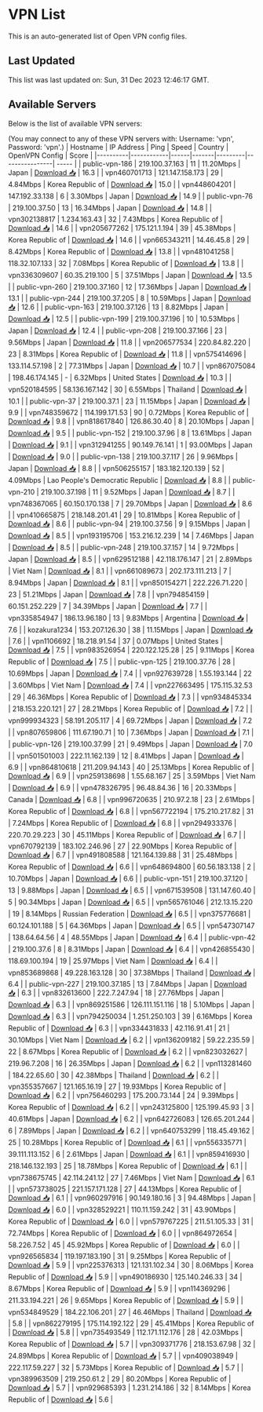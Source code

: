 # VPN List

This is an auto-generated list of Open VPN config files.

## Last Updated

This list was last updated on: Sun, 31 Dec 2023 12:46:17 GMT.

## Available Servers

Below is the list of available VPN servers:

(You may connect to any of these VPN servers with: Username: 'vpn', Password: 'vpn'.)
| Hostname | IP Address | Ping | Speed | Country | OpenVPN Config | Score |
|----------|------------|------|-------|---------|----------------| ----- |
| public-vpn-186 | 219.100.37.163 | 11 | 11.20Mbps | Japan | [Download 📥](./configs/server_0_JP.ovpn) | 16.3 |
| vpn460701713 | 121.147.158.173 | 29 | 4.84Mbps | Korea Republic of | [Download 📥](./configs/server_1_KR.ovpn) | 15.0 |
| vpn448604201 | 147.192.33.138 | 6 | 3.30Mbps | Japan | [Download 📥](./configs/server_2_JP.ovpn) | 14.9 |
| public-vpn-76 | 219.100.37.50 | 13 | 16.34Mbps | Japan | [Download 📥](./configs/server_3_JP.ovpn) | 14.8 |
| vpn302138817 | 1.234.163.43 | 32 | 7.43Mbps | Korea Republic of | [Download 📥](./configs/server_4_KR.ovpn) | 14.6 |
| vpn205677262 | 175.121.1.194 | 39 | 45.38Mbps | Korea Republic of | [Download 📥](./configs/server_5_KR.ovpn) | 14.6 |
| vpn665343211 | 14.46.45.8 | 29 | 8.42Mbps | Korea Republic of | [Download 📥](./configs/server_6_KR.ovpn) | 13.8 |
| vpn481041258 | 118.32.107.133 | 32 | 7.08Mbps | Korea Republic of | [Download 📥](./configs/server_7_KR.ovpn) | 13.8 |
| vpn336309607 | 60.35.219.100 | 5 | 37.51Mbps | Japan | [Download 📥](./configs/server_8_JP.ovpn) | 13.5 |
| public-vpn-260 | 219.100.37.160 | 12 | 17.36Mbps | Japan | [Download 📥](./configs/server_9_JP.ovpn) | 13.1 |
| public-vpn-244 | 219.100.37.205 | 8 | 10.59Mbps | Japan | [Download 📥](./configs/server_10_JP.ovpn) | 12.6 |
| public-vpn-163 | 219.100.37.126 | 13 | 8.82Mbps | Japan | [Download 📥](./configs/server_11_JP.ovpn) | 12.5 |
| public-vpn-199 | 219.100.37.196 | 10 | 10.53Mbps | Japan | [Download 📥](./configs/server_12_JP.ovpn) | 12.4 |
| public-vpn-208 | 219.100.37.166 | 23 | 9.56Mbps | Japan | [Download 📥](./configs/server_13_JP.ovpn) | 11.8 |
| vpn206577534 | 220.84.82.220 | 23 | 8.31Mbps | Korea Republic of | [Download 📥](./configs/server_14_KR.ovpn) | 11.8 |
| vpn575414696 | 133.114.57.198 | 2 | 77.31Mbps | Japan | [Download 📥](./configs/server_15_JP.ovpn) | 10.7 |
| vpn867075084 | 198.46.174.145 | - | 6.32Mbps | United States | [Download 📥](./configs/server_16_US.ovpn) | 10.3 |
| vpn520184595 | 58.136.167.142 | 30 | 6.55Mbps | Thailand | [Download 📥](./configs/server_17_TH.ovpn) | 10.1 |
| public-vpn-37 | 219.100.37.1 | 23 | 11.15Mbps | Japan | [Download 📥](./configs/server_18_JP.ovpn) | 9.9 |
| vpn748359672 | 114.199.171.53 | 90 | 0.72Mbps | Korea Republic of | [Download 📥](./configs/server_19_KR.ovpn) | 9.8 |
| vpn818617840 | 126.86.30.40 | 8 | 20.10Mbps | Japan | [Download 📥](./configs/server_20_JP.ovpn) | 9.5 |
| public-vpn-152 | 219.100.37.96 | 8 | 13.61Mbps | Japan | [Download 📥](./configs/server_21_JP.ovpn) | 9.1 |
| vpn312941255 | 90.149.76.141 | 1 | 93.00Mbps | Japan | [Download 📥](./configs/server_22_JP.ovpn) | 9.0 |
| public-vpn-138 | 219.100.37.117 | 26 | 9.96Mbps | Japan | [Download 📥](./configs/server_23_JP.ovpn) | 8.8 |
| vpn506255157 | 183.182.120.139 | 52 | 4.09Mbps | Lao People's Democratic Republic | [Download 📥](./configs/server_24_LA.ovpn) | 8.8 |
| public-vpn-210 | 219.100.37.198 | 11 | 9.52Mbps | Japan | [Download 📥](./configs/server_25_JP.ovpn) | 8.7 |
| vpn748367065 | 60.150.170.138 | 7 | 29.70Mbps | Japan | [Download 📥](./configs/server_26_JP.ovpn) | 8.6 |
| vpn410665875 | 218.148.201.41 | 29 | 10.81Mbps | Korea Republic of | [Download 📥](./configs/server_27_KR.ovpn) | 8.6 |
| public-vpn-94 | 219.100.37.56 | 9 | 9.15Mbps | Japan | [Download 📥](./configs/server_28_JP.ovpn) | 8.5 |
| vpn193195706 | 153.216.12.239 | 14 | 7.46Mbps | Japan | [Download 📥](./configs/server_29_JP.ovpn) | 8.5 |
| public-vpn-248 | 219.100.37.157 | 14 | 9.72Mbps | Japan | [Download 📥](./configs/server_30_JP.ovpn) | 8.5 |
| vpn629512188 | 42.118.176.147 | 21 | 2.89Mbps | Viet Nam | [Download 📥](./configs/server_31_VN.ovpn) | 8.1 |
| vpn661089673 | 202.173.111.213 | 7 | 8.94Mbps | Japan | [Download 📥](./configs/server_32_JP.ovpn) | 8.1 |
| vpn850154271 | 222.226.71.220 | 23 | 51.21Mbps | Japan | [Download 📥](./configs/server_33_JP.ovpn) | 7.8 |
| vpn794854159 | 60.151.252.229 | 7 | 34.39Mbps | Japan | [Download 📥](./configs/server_34_JP.ovpn) | 7.7 |
| vpn335854947 | 186.13.96.180 | 13 | 9.83Mbps | Argentina | [Download 📥](./configs/server_35_AR.ovpn) | 7.6 |
| kozakura1234 | 153.207.126.30 | 38 | 11.15Mbps | Japan | [Download 📥](./configs/server_36_JP.ovpn) | 7.6 |
| vpn1106692 | 18.218.91.54 | 37 | 0.07Mbps | United States | [Download 📥](./configs/server_37_US.ovpn) | 7.5 |
| vpn983526954 | 220.122.125.28 | 25 | 9.11Mbps | Korea Republic of | [Download 📥](./configs/server_38_KR.ovpn) | 7.5 |
| public-vpn-125 | 219.100.37.76 | 28 | 10.69Mbps | Japan | [Download 📥](./configs/server_39_JP.ovpn) | 7.4 |
| vpn927639728 | 1.55.193.144 | 22 | 3.60Mbps | Viet Nam | [Download 📥](./configs/server_40_VN.ovpn) | 7.4 |
| vpn227663495 | 175.115.32.53 | 29 | 46.36Mbps | Korea Republic of | [Download 📥](./configs/server_41_KR.ovpn) | 7.3 |
| vpn934845334 | 218.153.220.121 | 27 | 28.21Mbps | Korea Republic of | [Download 📥](./configs/server_42_KR.ovpn) | 7.2 |
| vpn999934323 | 58.191.205.117 | 4 | 69.72Mbps | Japan | [Download 📥](./configs/server_43_JP.ovpn) | 7.2 |
| vpn807659806 | 111.67.190.71 | 10 | 7.36Mbps | Japan | [Download 📥](./configs/server_44_JP.ovpn) | 7.1 |
| public-vpn-126 | 219.100.37.99 | 21 | 9.49Mbps | Japan | [Download 📥](./configs/server_45_JP.ovpn) | 7.0 |
| vpn501501003 | 222.11.162.139 | 12 | 8.41Mbps | Japan | [Download 📥](./configs/server_46_JP.ovpn) | 6.9 |
| vpn864810618 | 211.209.94.143 | 40 | 25.13Mbps | Korea Republic of | [Download 📥](./configs/server_47_KR.ovpn) | 6.9 |
| vpn259138698 | 1.55.68.167 | 25 | 3.59Mbps | Viet Nam | [Download 📥](./configs/server_48_VN.ovpn) | 6.9 |
| vpn478326795 | 96.48.84.36 | 16 | 20.33Mbps | Canada | [Download 📥](./configs/server_49_CA.ovpn) | 6.8 |
| vpn996720635 | 210.97.2.18 | 23 | 2.61Mbps | Korea Republic of | [Download 📥](./configs/server_50_KR.ovpn) | 6.8 |
| vpn567722194 | 175.210.217.82 | 31 | 7.24Mbps | Korea Republic of | [Download 📥](./configs/server_51_KR.ovpn) | 6.8 |
| vpn294933376 | 220.70.29.223 | 30 | 45.11Mbps | Korea Republic of | [Download 📥](./configs/server_52_KR.ovpn) | 6.7 |
| vpn670792139 | 183.102.246.96 | 27 | 22.90Mbps | Korea Republic of | [Download 📥](./configs/server_53_KR.ovpn) | 6.7 |
| vpn491808588 | 121.164.139.88 | 31 | 25.48Mbps | Korea Republic of | [Download 📥](./configs/server_54_KR.ovpn) | 6.6 |
| vpn648694800 | 60.56.183.138 | 2 | 10.70Mbps | Japan | [Download 📥](./configs/server_55_JP.ovpn) | 6.6 |
| public-vpn-151 | 219.100.37.120 | 13 | 9.88Mbps | Japan | [Download 📥](./configs/server_56_JP.ovpn) | 6.5 |
| vpn671539508 | 131.147.60.40 | 5 | 90.34Mbps | Japan | [Download 📥](./configs/server_57_JP.ovpn) | 6.5 |
| vpn565761046 | 212.13.15.220 | 19 | 8.14Mbps | Russian Federation | [Download 📥](./configs/server_58_RU.ovpn) | 6.5 |
| vpn375776681 | 60.124.101.188 | 5 | 64.36Mbps | Japan | [Download 📥](./configs/server_59_JP.ovpn) | 6.5 |
| vpn547307147 | 138.64.64.56 | 4 | 48.55Mbps | Japan | [Download 📥](./configs/server_60_JP.ovpn) | 6.4 |
| public-vpn-42 | 219.100.37.6 | 8 | 8.31Mbps | Japan | [Download 📥](./configs/server_61_JP.ovpn) | 6.4 |
| vpn426855430 | 118.69.100.194 | 19 | 25.97Mbps | Viet Nam | [Download 📥](./configs/server_62_VN.ovpn) | 6.4 |
| vpn853689868 | 49.228.163.128 | 30 | 37.38Mbps | Thailand | [Download 📥](./configs/server_63_TH.ovpn) | 6.4 |
| public-vpn-227 | 219.100.37.185 | 13 | 7.84Mbps | Japan | [Download 📥](./configs/server_64_JP.ovpn) | 6.3 |
| vpn832613600 | 222.7.247.94 | 18 | 27.76Mbps | Japan | [Download 📥](./configs/server_65_JP.ovpn) | 6.3 |
| vpn869251586 | 126.111.151.116 | 18 | 5.10Mbps | Japan | [Download 📥](./configs/server_66_JP.ovpn) | 6.3 |
| vpn794250034 | 1.251.250.103 | 39 | 6.16Mbps | Korea Republic of | [Download 📥](./configs/server_67_KR.ovpn) | 6.3 |
| vpn334431833 | 42.116.91.41 | 21 | 30.10Mbps | Viet Nam | [Download 📥](./configs/server_68_VN.ovpn) | 6.2 |
| vpn136209182 | 59.22.235.59 | 22 | 8.67Mbps | Korea Republic of | [Download 📥](./configs/server_69_KR.ovpn) | 6.2 |
| vpn823032627 | 219.96.7.208 | 16 | 26.35Mbps | Japan | [Download 📥](./configs/server_70_JP.ovpn) | 6.2 |
| vpn113281460 | 184.22.65.60 | 30 | 42.38Mbps | Thailand | [Download 📥](./configs/server_71_TH.ovpn) | 6.2 |
| vpn355357667 | 121.165.16.19 | 27 | 19.93Mbps | Korea Republic of | [Download 📥](./configs/server_72_KR.ovpn) | 6.2 |
| vpn756460293 | 175.200.73.144 | 24 | 9.39Mbps | Korea Republic of | [Download 📥](./configs/server_73_KR.ovpn) | 6.2 |
| vpn243125800 | 125.199.45.93 | 3 | 40.61Mbps | Japan | [Download 📥](./configs/server_74_JP.ovpn) | 6.2 |
| vpn642726083 | 126.65.201.244 | 6 | 7.89Mbps | Japan | [Download 📥](./configs/server_75_JP.ovpn) | 6.2 |
| vpn640753299 | 118.45.49.162 | 25 | 10.28Mbps | Korea Republic of | [Download 📥](./configs/server_76_KR.ovpn) | 6.1 |
| vpn556335771 | 39.111.113.152 | 6 | 2.61Mbps | Japan | [Download 📥](./configs/server_77_JP.ovpn) | 6.1 |
| vpn859416930 | 218.146.132.193 | 25 | 18.78Mbps | Korea Republic of | [Download 📥](./configs/server_78_KR.ovpn) | 6.1 |
| vpn738675745 | 42.114.241.12 | 27 | 7.46Mbps | Viet Nam | [Download 📥](./configs/server_79_VN.ovpn) | 6.1 |
| vpn573738025 | 221.157.171.128 | 27 | 44.13Mbps | Korea Republic of | [Download 📥](./configs/server_80_KR.ovpn) | 6.1 |
| vpn960297916 | 90.149.180.16 | 3 | 94.48Mbps | Japan | [Download 📥](./configs/server_81_JP.ovpn) | 6.0 |
| vpn328529221 | 110.11.159.242 | 31 | 43.90Mbps | Korea Republic of | [Download 📥](./configs/server_82_KR.ovpn) | 6.0 |
| vpn579767225 | 211.51.105.33 | 31 | 72.74Mbps | Korea Republic of | [Download 📥](./configs/server_83_KR.ovpn) | 6.0 |
| vpn864972654 | 58.226.7.52 | 45 | 45.92Mbps | Korea Republic of | [Download 📥](./configs/server_84_KR.ovpn) | 6.0 |
| vpn926565834 | 119.197.183.190 | 31 | 9.25Mbps | Korea Republic of | [Download 📥](./configs/server_85_KR.ovpn) | 5.9 |
| vpn225376313 | 121.131.102.34 | 30 | 8.06Mbps | Korea Republic of | [Download 📥](./configs/server_86_KR.ovpn) | 5.9 |
| vpn490186930 | 125.140.246.33 | 34 | 8.67Mbps | Korea Republic of | [Download 📥](./configs/server_87_KR.ovpn) | 5.9 |
| vpn114369296 | 211.33.194.221 | 26 | 9.65Mbps | Korea Republic of | [Download 📥](./configs/server_88_KR.ovpn) | 5.9 |
| vpn534849529 | 184.22.106.201 | 27 | 46.46Mbps | Thailand | [Download 📥](./configs/server_89_TH.ovpn) | 5.8 |
| vpn862279195 | 175.114.192.122 | 29 | 45.41Mbps | Korea Republic of | [Download 📥](./configs/server_90_KR.ovpn) | 5.8 |
| vpn735493549 | 112.171.112.176 | 28 | 42.03Mbps | Korea Republic of | [Download 📥](./configs/server_91_KR.ovpn) | 5.7 |
| vpn309371776 | 218.153.67.98 | 32 | 24.89Mbps | Korea Republic of | [Download 📥](./configs/server_92_KR.ovpn) | 5.7 |
| vpn409038949 | 222.117.59.227 | 32 | 5.73Mbps | Korea Republic of | [Download 📥](./configs/server_93_KR.ovpn) | 5.7 |
| vpn389963509 | 219.250.61.2 | 29 | 80.20Mbps | Korea Republic of | [Download 📥](./configs/server_94_KR.ovpn) | 5.7 |
| vpn929685393 | 1.231.214.186 | 32 | 8.14Mbps | Korea Republic of | [Download 📥](./configs/server_95_KR.ovpn) | 5.6 |
